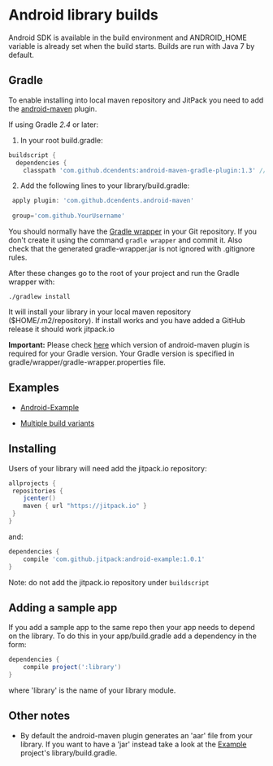 # Android library builds

Android SDK is available in the build environment and ANDROID_HOME variable is already set when the build starts.
Builds are run with Java 7 by default.

## Gradle

To enable installing into local maven repository and JitPack you need to add the [android-maven](https://github.com/dcendents/android-maven-gradle-plugin) plugin. 

If using Gradle *2.4* or later:

1) In your root build.gradle: 
```gradle
buildscript { 
  dependencies {
    classpath 'com.github.dcendents:android-maven-gradle-plugin:1.3' // Add this line
``` 

2) Add the following lines to your library/build.gradle:  

```gradle
 apply plugin: 'com.github.dcendents.android-maven'  
 
 group='com.github.YourUsername'
```

You should normally have the [Gradle wrapper](https://docs.gradle.org/current/userguide/gradle_wrapper.html) in your Git repository. If you don't create it using the command `gradle wrapper` and commit it. Also check that the generated gradle-wrapper.jar is not ignored with .gitignore rules.

After these changes go to the root of your project and run the Gradle wrapper with:

    ./gradlew install
    
It will install your library in your local maven repository ($HOME/.m2/repository). 
If install works and you have added a GitHub release it should work jitpack.io

**Important:** Please check [here](https://github.com/dcendents/android-maven-gradle-plugin#note-on-releases) which version of android-maven plugin is required for your Gradle version. Your Gradle version is specified in gradle/wrapper/gradle-wrapper.properties file.    

## Examples

- [Android-Example](https://github.com/jitpack/android-example) 

- [Multiple build variants](https://github.com/jitpack-io/android-jitpack-library-example)

## Installing

Users of your library will need add the jitpack.io repository:

```gradle
allprojects {
 repositories {
    jcenter()
    maven { url "https://jitpack.io" }
 }
}
```

and:

```gradle
dependencies {
    compile 'com.github.jitpack:android-example:1.0.1'
}
```

Note: do not add the jitpack.io repository under `buildscript` 

## Adding a sample app 

If you add a sample app to the same repo then your app needs to depend on the library. To do this in your app/build.gradle add a dependency in the form:

```gradle
dependencies {
    compile project(':library')
}
```

where 'library' is the name of your library module.

## Other notes

- By default the android-maven plugin generates an 'aar' file from your library. If you want to have a 'jar' instead take a look at the [Example](https://github.com/jitpack/android-example) project's library/build.gradle.

